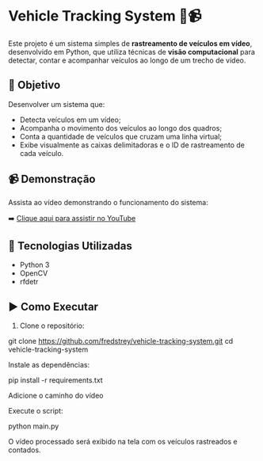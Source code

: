 # Vehicle Tracking System 🚗📹

Este projeto é um sistema simples de **rastreamento de veículos em vídeo**, desenvolvido em Python, que utiliza técnicas de **visão computacional** para detectar, contar e acompanhar veículos ao longo de um trecho de vídeo.

## 🎯 Objetivo

Desenvolver um sistema que:

- Detecta veículos em um vídeo;
- Acompanha o movimento dos veículos ao longo dos quadros;
- Conta a quantidade de veículos que cruzam uma linha virtual;
- Exibe visualmente as caixas delimitadoras e o ID de rastreamento de cada veículo.

## 📹 Demonstração

Assista ao vídeo demonstrando o funcionamento do sistema:

➡️ [Clique aqui para assistir no YouTube](https://www.youtube.com/watch?v=EperFa-XS4w)

## 🧠 Tecnologias Utilizadas

- Python 3
- OpenCV
- rfdetr 



## ▶️ Como Executar

1. Clone o repositório:

git clone https://github.com/fredstrey/vehicle-tracking-system.git
cd vehicle-tracking-system

Instale as dependências:

pip install -r requirements.txt

Adicione o caminho do vídeo

Execute o script:

python main.py

O vídeo processado será exibido na tela com os veículos rastreados e contados.
